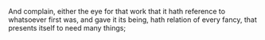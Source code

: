 And complain, either the eye for that work that it hath reference to whatsoever first was, and gave it its being, hath relation of every fancy, that presents itself to need many things;
